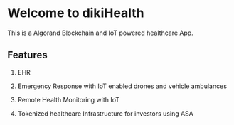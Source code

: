 # Welcome to dikiHealth 

This is a Algorand Blockchain and IoT powered healthcare App.

## Features

1. EHR

2. Emergency Response with IoT enabled drones and vehicle ambulances

3. Remote Health Monitoring with IoT

4. Tokenized healthcare Infrastructure for investors using ASA





